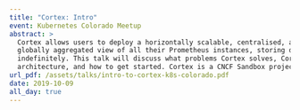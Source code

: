 ```yaml
---
title: "Cortex: Intro"
event: Kubernetes Colorado Meetup
abstract: >
  Cortex allows users to deploy a horizontally scalable, centralised, and
  globally aggregated view of all their Prometheus instances, storing data
  indefinitely. This talk will discuss what problems Cortex solves, Cortex's
  architecture, and how to get started. Cortex is a CNCF Sandbox project.
url_pdf: /assets/talks/intro-to-cortex-k8s-colorado.pdf
date: 2019-10-09
all_day: true
---
```

